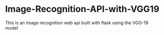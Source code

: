 # Image-Recognition-API-with-VGG19
This is an image recognition web api built with flask using the VGG-19 model
